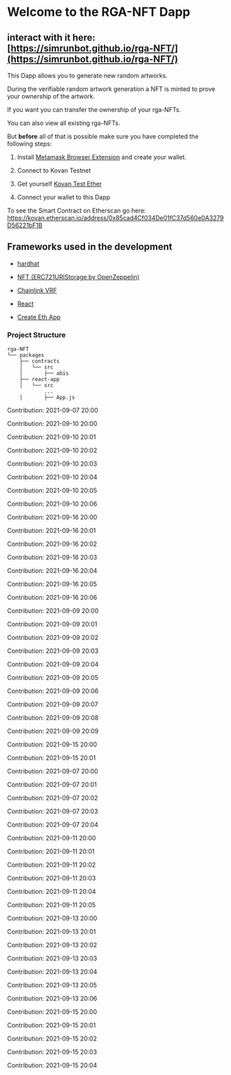 # Welcome to the RGA-NFT Dapp
## interact with it here: [https://simrunbot.github.io/rga-NFT/](https://simrunbot.github.io/rga-NFT/)

This Dapp allows you to generate new random artworks.

During the verifiable random artwork generation a NFT is minted to prove your ownership of the artwork.

If you want you can transfer the ownership of your rga-NFTs.

You can also view all existing rga-NFTs.

But __before__ all of that is possible make sure you have completed the following steps:

1. Install [Metamask Browser Extension](https://metamask.io/) and create your wallet. 

2. Connect to Kovan Testnet

3. Get yourself [Kovan Test Ether](https://faucet.kovan.network/)

4. Connect your wallet to this Dapp

To see the Smart Contract on Etherscan go here: <https://kovan.etherscan.io/address/0x85cad4Cf034De01fC37d560e0A3279D56221bF1B>

## Frameworks used in the development

* [hardhat](https://hardhat.org/)

* [NFT (ERC721URIStorage by OpenZeppelin)](https://github.com/OpenZeppelin/openzeppelin-contracts/blob/master/contracts/token/ERC721/extensions/ERC721URIStorage.sol)

* [Chainlink VRF](https://docs.chain.link/docs/chainlink-vrf/)

* [React](https://reactjs.org/)

* [Create Eth App](https://github.com/paulrberg/create-eth-app)

### Project Structure

```
rga-NFT
└── packages
    ├── contracts
    │   └── src
    │       ├── abis
    ├── react-app
    │   └── src
            ...
    │       ├── App.js
```

Contribution: 2021-09-07 20:00

Contribution: 2021-09-10 20:00

Contribution: 2021-09-10 20:01

Contribution: 2021-09-10 20:02

Contribution: 2021-09-10 20:03

Contribution: 2021-09-10 20:04

Contribution: 2021-09-10 20:05

Contribution: 2021-09-10 20:06

Contribution: 2021-09-16 20:00

Contribution: 2021-09-16 20:01

Contribution: 2021-09-16 20:02

Contribution: 2021-09-16 20:03

Contribution: 2021-09-16 20:04

Contribution: 2021-09-16 20:05

Contribution: 2021-09-16 20:06

Contribution: 2021-09-09 20:00

Contribution: 2021-09-09 20:01

Contribution: 2021-09-09 20:02

Contribution: 2021-09-09 20:03

Contribution: 2021-09-09 20:04

Contribution: 2021-09-09 20:05

Contribution: 2021-09-09 20:06

Contribution: 2021-09-09 20:07

Contribution: 2021-09-09 20:08

Contribution: 2021-09-09 20:09

Contribution: 2021-09-15 20:00

Contribution: 2021-09-15 20:01

Contribution: 2021-09-07 20:00

Contribution: 2021-09-07 20:01

Contribution: 2021-09-07 20:02

Contribution: 2021-09-07 20:03

Contribution: 2021-09-07 20:04

Contribution: 2021-09-11 20:00

Contribution: 2021-09-11 20:01

Contribution: 2021-09-11 20:02

Contribution: 2021-09-11 20:03

Contribution: 2021-09-11 20:04

Contribution: 2021-09-11 20:05

Contribution: 2021-09-13 20:00

Contribution: 2021-09-13 20:01

Contribution: 2021-09-13 20:02

Contribution: 2021-09-13 20:03

Contribution: 2021-09-13 20:04

Contribution: 2021-09-13 20:05

Contribution: 2021-09-13 20:06

Contribution: 2021-09-15 20:00

Contribution: 2021-09-15 20:01

Contribution: 2021-09-15 20:02

Contribution: 2021-09-15 20:03

Contribution: 2021-09-15 20:04

